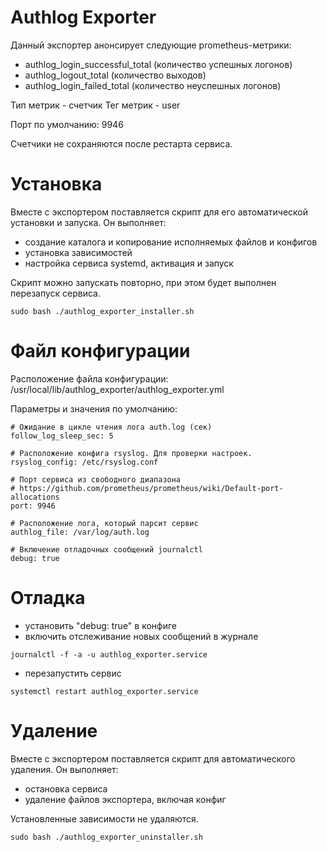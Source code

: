 
# Authlog Exporter

Данный экспортер анонсирует следующие prometheus-метрики:
- authlog_login_successful_total (количество успешных логонов)
- authlog_logout_total (количество выходов)
- authlog_login_failed_total (количество неуспешных логонов)

Тип метрик - счетчик
Тег метрик - user

Порт по умолчанию: 9946

Счетчики не сохраняются после рестарта сервиса.

# Установка

Вместе с экспортером поставляется скрипт для его автоматической установки и запуска. Он выполняет:
- создание каталога и копирование исполняемых файлов и конфигов
- установка зависимостей
- настройка сервиса systemd, активация и запуск

Скрипт можно запускать повторно, при этом будет выполнен перезапуск сервиса.
```
sudo bash ./authlog_exporter_installer.sh
```

# Файл конфигурации
Расположение файла конфигурации:
/usr/local/lib/authlog_exporter/authlog_exporter.yml

Параметры и значения по умолчанию:
```
# Ожидание в цикле чтения лога auth.log (сек)
follow_log_sleep_sec: 5

# Расположение конфига rsyslog. Для проверки настроек.
rsyslog_config: /etc/rsyslog.conf

# Порт сервиса из свободного диапазона
# https://github.com/prometheus/prometheus/wiki/Default-port-allocations
port: 9946

# Расположение лога, который парсит сервис
authlog_file: /var/log/auth.log

# Включение отладочных сообщений journalctl
debug: true
```

# Отладка
- установить "debug: true" в конфиге
- включить отслеживание новых сообщений в журнале
```
journalctl -f -a -u authlog_exporter.service
```
- перезапустить сервис
```
systemctl restart authlog_exporter.service
```
# Удаление

Вместе с экспортером поставляется скрипт для автоматического удаления. Он выполняет:
- остановка сервиса
- удаление файлов экспортера, включая конфиг

Установленные зависимости не удаляются.
```
sudo bash ./authlog_exporter_uninstaller.sh
```